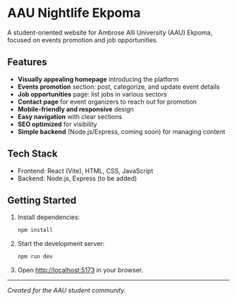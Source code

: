 # AAU Nightlife Ekpoma

A student-oriented website for Ambrose Alli University (AAU) Ekpoma, focused on events promotion and job opportunities.

## Features
- **Visually appealing homepage** introducing the platform
- **Events promotion** section: post, categorize, and update event details
- **Job opportunities** page: list jobs in various sectors
- **Contact page** for event organizers to reach out for promotion
- **Mobile-friendly and responsive** design
- **Easy navigation** with clear sections
- **SEO optimized** for visibility
- **Simple backend** (Node.js/Express, coming soon) for managing content

## Tech Stack
- Frontend: React (Vite), HTML, CSS, JavaScript
- Backend: Node.js, Express (to be added)

## Getting Started
1. Install dependencies:
   ```powershell
   npm install
   ```
2. Start the development server:
   ```powershell
   npm run dev
   ```
3. Open [http://localhost:5173](http://localhost:5173) in your browser.

---

*Created for the AAU student community.*
